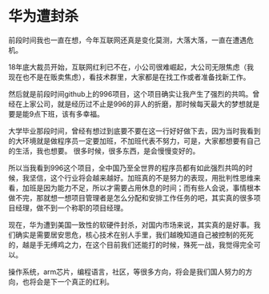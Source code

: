 # 华为遭封杀

前段时间我也一直在想，今年互联网还真是变化莫测，大落大落，一直在遭遇危机。

18年底大裁员开始，互联网红利已不在，小公司很难崛起，大公司无限焦虑（我现在也不是在贩卖焦虑），看技术群里，大家都是在找工作或者准备找新工作。

然后就是前段时间github上的996项目，这个项目确实让我产生了强烈的共鸣。曾经在上家公司，就是经历过不止是996的非人的折磨，那时候每天最大的梦想就是要是能9点下班，该有多幸福。

大学毕业那段时间，曾经有想过到底要不要在这一行好好做下去，因为当时我看到的大环境就是做程序员一定要加班，不加班代表不努力，可是，大家都想要有自己的生活，我也想要。
很多时候，很多东西，是会慢慢变好的。

所以当我看到996这个项目，全中国乃至全世界的程序员都有如此强烈共鸣的时候，我坚信，这个行业将会越来越好。加班真的不是努力的表现，用批判性思维来看，加班是因为能力不足，所以才需要占用休息的时间；而有些人会说，事情根本做不完，那就想一想项目管理者是怎么分配和安排工作任务的吧，其实真的很多项目经理，做不到一个称职的项目经理。

现在，华为遭到美国一致性的软硬件封杀，对国内市场来说，其实真的是好事。我们确实是需要居安思危，核心技术在别人手里，我们越晚知道自己被控制的死死的，越是手无缚鸡之力，在这个目前我们还能打的时候，殊死一战，我觉得完全可以。

操作系统，arm芯片，编程语言，社区，等很多方向，将会是我们国人努力的方向，也将会是下一个真正的红利。